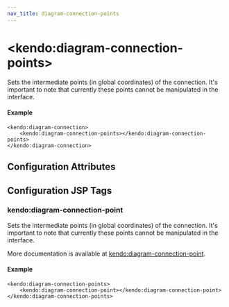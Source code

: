 ```yaml
---
nav_title: diagram-connection-points
---
```


# \<kendo:diagram-connection-points\>

Sets the intermediate points (in global coordinates) of the connection. It's important to note that currently these points cannot be manipulated in the interface.

#### Example
    <kendo:diagram-connection>
        <kendo:diagram-connection-points></kendo:diagram-connection-points>
    </kendo:diagram-connection>

## Configuration Attributes


##  Configuration JSP Tags

### kendo:diagram-connection-point

Sets the intermediate points (in global coordinates) of the connection. It's important to note that currently these points cannot be manipulated in the interface.

More documentation is available at [kendo:diagram-connection-point](/api/wrappers/jsp/diagram/connection-point).

#### Example

    <kendo:diagram-connection-points>
        <kendo:diagram-connection-point></kendo:diagram-connection-point>
    </kendo:diagram-connection-points>

